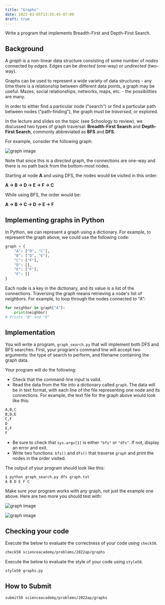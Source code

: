 ```yaml
---
title: "Graphs"
date: 2023-03-05T13:55:45-07:00
draft: true
---
```


Write a program that implements Breadth-First and Depth-First Search.
<!--more-->

## Background

A *graph* is a non-linear data structure consisting of some number of *nodes* connected by *edges*. Edges can be *directed* (one-way) or *undirected* (two-way).

Graphs can be used to represent a wide variety of data structures - any time there is a relationship between different data points, a graph may be useful. Mazes, social relationships, networks, maps, etc. - the possibilities are many.

In order to either find a particular node ("search") or find a particular path between nodes ("path-finding"), the graph must be *traversed*, or explored.

In the lecture and slides on the topic (see Schoology to review), we discussed two types of graph traversal: **Breadth-First Search** and **Depth-First Search**, commonly abbreviated as **BFS** and **DFS**.

For example, consider the following graph:

![graph image](/web/graph1.png)

Note that since this is a *directed* graph, the connections are one-way and there is no path back from the bottom-most nodes.

Starting at node **A** and using DFS, the nodes would be visited in this order:

**A → B → D → E → F → C**

While using BFS, the order would be:

**A → B → C → D → E → F**

## Implementing graphs in Python

In Python, we can represent a graph using a dictionary. For example, to represent the graph above, we could use the following code:

```python
graph = {
    "A": ["B", "C"],
    "B": ["D", "E"],
    "C": ["F"],
    "D": [],
    "E": ["F"],
    "F": []
}
```

Each node is a key in the dictionary, and its value is a list of the connections. Traversing the graph means retrieving a node's list of *neighbors*. For example, to loop through the nodes connected to "A":

```python
for neighbor in graph["A"]:
    print(neighbor)
# Prints "B" and "D"
```

## Implementation

You will write a program, `graph_search.py` that will implement both DFS and BFS searches. First, your program's command line will accept two arguments: the type of search to perform, and filename containing the graph data.

Your program will do the following:

* Check that the command-line input is valid.
* Read the data from the file into a dictionary called `graph`. The data will be in text format, with each line of the file representing one node and its connections. For example, the text file for the graph above would look like this:

```md
A,B,C
B,D,E
C,F
D
E,F
F
```

* Be sure to check that `sys.argv[1]` is either `"bfs"` or `"dfs"`. If not, display an error and exit.
* Write two functions: `bfs()` and `dfs()` that traverse `graph` and print the nodes in the order visited.

The output of your program should look like this:

```md
$ python graph_search.py dfs graph.txt
A B D E F C
```

Make sure your program works with any graph, not just the example one above. Here are two more you should test with:

![graph image](/web/graph2.png)

![graph image](/web/graph3.png)

## Checking your code

Execute the below to evaluate the correctness of your code using `check50`.

```md
check50 scienceacademy/problems/2022ap/graphs
```

Execute the below to evaluate the style of your code using `style50`.

```md
style50 graphs.py
```

## How to Submit

```md
submit50 scienceacademy/problems/2022ap/graphs
```
